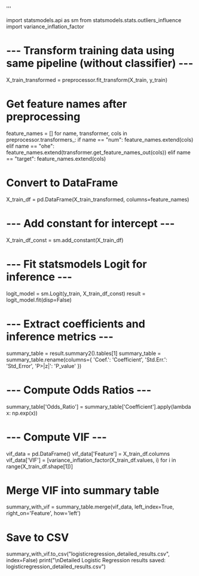 '''

import statsmodels.api as sm
from statsmodels.stats.outliers_influence import variance_inflation_factor

# --- Transform training data using same pipeline (without classifier) ---
X_train_transformed = preprocessor.fit_transform(X_train, y_train)

# Get feature names after preprocessing
feature_names = []
for name, transformer, cols in preprocessor.transformers_:
    if name == "num":
        feature_names.extend(cols)
    elif name == "ohe":
        feature_names.extend(transformer.get_feature_names_out(cols))
    elif name == "target":
        feature_names.extend(cols)

# Convert to DataFrame
X_train_df = pd.DataFrame(X_train_transformed, columns=feature_names)

# --- Add constant for intercept ---
X_train_df_const = sm.add_constant(X_train_df)

# --- Fit statsmodels Logit for inference ---
logit_model = sm.Logit(y_train, X_train_df_const)
result = logit_model.fit(disp=False)

# --- Extract coefficients and inference metrics ---
summary_table = result.summary2().tables[1]
summary_table = summary_table.rename(columns={
    'Coef.': 'Coefficient',
    'Std.Err.': 'Std_Error',
    'P>|z|': 'P_value'
})

# --- Compute Odds Ratios ---
summary_table['Odds_Ratio'] = summary_table['Coefficient'].apply(lambda x: np.exp(x))

# --- Compute VIF ---
vif_data = pd.DataFrame()
vif_data['Feature'] = X_train_df.columns
vif_data['VIF'] = [variance_inflation_factor(X_train_df.values, i)
                   for i in range(X_train_df.shape[1])]

# Merge VIF into summary table
summary_with_vif = summary_table.merge(vif_data, left_index=True, right_on='Feature', how='left')

# Save to CSV
summary_with_vif.to_csv("logisticregression_detailed_results.csv", index=False)
print("\nDetailed Logistic Regression results saved: logisticregression_detailed_results.csv")
